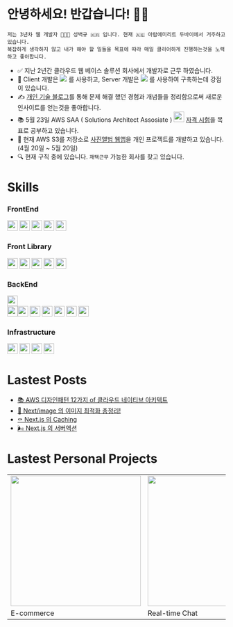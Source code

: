 # 안녕하세요! 반갑습니다! ✋🏻

```
저는 3년차 웹 개발자 👨🏻‍💻 성백규 🇰🇷 입니다. 현재 🇦🇪 아랍에미리트 두바이에서 거주하고 있습니다.
복잡하게 생각하지 않고 내가 해야 할 일들을 목표에 따라 매일 클리어하게 진행하는것을 노력하고 좋아합니다.
```
- ✅  지난 2년간 클라우드 웹 베이스 솔루션 회사에서 개발자로 근무 하였습니다.
- 💪  Client 개발은 <img src="https://img.shields.io/badge/Next.js-292929?style=flat&logo=Next.js&logoColor=ffffff"/> 를 사용하고, Server 개발은 <img src="https://img.shields.io/badge/Amazon Web Service-232F3E?style=flat&logo=AmazonAWS&logoColor=ffffff"/> 를 사용하여 구축하는데 강점이 있습니다.
- ✍️  <a href="https://dubaibaran.notion.site/a2ec368f93dd46289c6e66f4fabf6261?pvs=4">개인 기술 블로그</a>를 통해 문제 해결 했던 경험과 개념들을 정리함으로써 새로운 인사이트를 얻는것을 좋아합니다.
- 📚  5월 23일 AWS SAA ( Solutions Architect Assosiate ) <img src="https://github.com/qor8917/qor8917/assets/69076456/6c0b7226-d521-4347-badb-394aec4ebe88" width="24" height="24" /> <a href="https://dubaibaran.notion.site/dd78f39ee50c4190959970229acd5013?v=e7125ad17b9b40719394b43209fa915b&pvs=4">자격 시험</a>을 목표로 공부하고 있습니다.
- 📸  현재 AWS S3를 저장소로 <a href="https://github.com/qor8917/trueblue-tree">사진앨범 웹앱</a>을 개인 프로젝트를 개발하고 있습니다.(4월 20일 ~ 5월 20일)
- 🔍  현재 구직 중에 있습니다. `재택근무` 가능한 회사를 찾고 있습니다.
<!--- 🇬🇧  매주 화요일 금요일 1:1 <a href="https://dubaibaran.notion.site/2d97a48a11454e89822bb343bd3c9fac?v=499e5682cbde46ab91c0b0393c61b2c1&pvs=4">온라인 영어 레슨</a>을 통해 회화능력을 키우고 있습니다. !-->


# Skills

### FrontEnd
<img src="https://img.shields.io/badge/JavaScript-F7DF1E?style=plastic&logo=JavaScript&logoColor=ffffff" height="24px" poniter-events="none"/> <img src="https://img.shields.io/badge/Next.js-292929?style=plastic&logo=Next.js&logoColor=ffffff" height="24px" poniter-events="none"/> <img src="https://img.shields.io/badge/React-61DAFB?style=plastic&logo=React&logoColor=ffffff" height="24px" poniter-events="none"/> <img src="https://img.shields.io/badge/Angular-DD1100?style=plastic&logo=Angular&logoColor=ffffff" height="24px" poniter-events="none"/>
<img src="https://img.shields.io/badge/TypeScript-3178C6?style=plastic&logo=TypeScript&logoColor=ffffff" height="24px" poniter-events="none"/>
### Front Library
<img src="https://img.shields.io/badge/SWR-292929?style=plastic&logo=SWR&logoColor=ffffff" height="24px" poniter-events="none"/> <img src="https://img.shields.io/badge/shadcn/ui-292929?style=plastic&logo=shadcn/ui&logoColor=ffffff" height="24px" poniter-events="none"/> <img src="https://img.shields.io/badge/Tailwind CSS-06B6D4?style=plastic&logo=Tailwind CSS&logoColor=ffffff" height="24px" poniter-events="none"/> <img src="https://img.shields.io/badge/Zod-3E67B1?style=plastic&logo=Zod&logoColor=ffffff" height="24px" poniter-events="none"/> <img src="https://img.shields.io/badge/Zustand-292929?style=plastic&logo=Zustand&logoColor=ffffff" height="24px" poniter-events="none"/>
### BackEnd
<img src="https://img.shields.io/badge/Next.js-292929?style=plastic&logo=Next.js&logoColor=ffffff" height="24px" poniter-events="none"/><br/><img src="https://img.shields.io/badge/Amazon Web Service-232F3E?style=plastic&logo=AmazonAWS&logoColor=ffffff" height="24px" poniter-events="none"/><img src="https://img.shields.io/badge/Lambda-FF9900?style=plastic&logo=Lambda&logoColor=ffffff" height="24px" poniter-events="none"/> <img src="https://img.shields.io/badge/DynamoDB-4053D6?style=plastic&logo=DynamoDB&logoColor=ffffff" height="24px" poniter-events="none"/> <img src="https://img.shields.io/badge/S3-569A31?style=plastic&logo=S3&logoColor=ffffff" height="24px" poniter-events="none"/> <img src="https://img.shields.io/badge/Cognito-DD344C?style=plastic&logo=Cognito&logoColor=ffffff" height="24px" poniter-events="none"/> <img src="https://img.shields.io/badge/API Gateway-FF4F8B?style=plastic&logo=API Gateway&logoColor=ffffff" height="24px"/>
<img src="https://img.shields.io/badge/SQS-FF4F8B?style=plastic&logo=SQS&logoColor=ffffff" height="24px" poniter-events="none"/> 
### Infrastructure
<img src="https://img.shields.io/badge/Amazon Web Service-232F3E?style=plastic&logo=AmazonAWS&logoColor=ffffff" height="24px" poniter-events="none"/> <img src="https://img.shields.io/badge/Route 53-8C4FFF?style=plastic&logo=Route 53&logoColor=ffffff" height="24px" poniter-events="none"/> <img src="https://img.shields.io/badge/CloudFront-8C4FFF?style=plastic&logo=CloudFront&logoColor=ffffff" height="24px" poniter-events="none"/> <img src="https://img.shields.io/badge/IAM-DD344C?style=plastic&logo=IAM&logoColor=ffffff" height="24px" poniter-events="none"/>


# Lastest Posts

- [📚 AWS 디자인패턴 12가지 of 클라우드 네이티브 아키텍트](https://dubaibaran.notion.site/1-12-12-of-AWS-06f9f0bbabcf4ba1985edafa1453b8de?pvs=4)
- [📸 Next/image 의 이미지 최적화 총정리!](https://dubaibaran.notion.site/Next-image-85c4ff9a54d64e74852354523d22b4aa?pvs=4)
- [⚰️ Next.js 의 Caching ](https://dubaibaran.notion.site/NextJS-Caching-e46a0e52338e4292b0792917f581e866?pvs=4)
- [🌬️ Next.js 의 서버액션](https://dubaibaran.notion.site/NextJS-2eb0153ae6ec45429eada08d07581f6f?pvs=4)

# Lastest Personal Projects
<table>
  <tbody>
    <tr>
      <td>
        <a href="https://dubaibaran.notion.site/E-commerce-NextJS-CMS-244be8014926485182a2bce807cc1ae1?pvs=4" title="E-commerce">
          <img align="center" src="https://github.com/qor8917/qor8917/assets/69076456/2324a287-9eb3-402b-a1f3-1d303b4ac98c" width="300" alt-text="React Course">
        </a>
      </td>
      <td>
        <a href="https://dubaibaran.notion.site/Real-Time-Chat-NextJS-AWS-278c263f557449a79b1526a11c326f64?pvs=4" title="Real-time Chat">
          <img align="center" src="https://github.com/qor8917/qor8917/assets/69076456/abce465e-5026-48f2-8ccd-39edbf1cd660" width="300" alt-text="TypeScript Course">
        </a>
      </td>
    </tr>
    <tr>
      <td>
       E-commerce
      </td>
      <td>
       Real-time Chat
      </td>
    </tr>
  </tbody>
</table>

<!--
**qor8917/qor8917** is a ✨ _special_ ✨ repository because its `README.md` (this file) appears on your GitHub profile.

Here are some ideas to get you started:

- 🔭 I’m currently working on ...
- 🌱 I’m currently learning ...
- 👯 I’m looking to collaborate on ...
- 🤔 I’m looking for help with ...
- 💬 Ask me about ...
- 📫 How to reach me: ...
- 😄 Pronouns: ...
- ⚡ Fun fact: ...
-->
